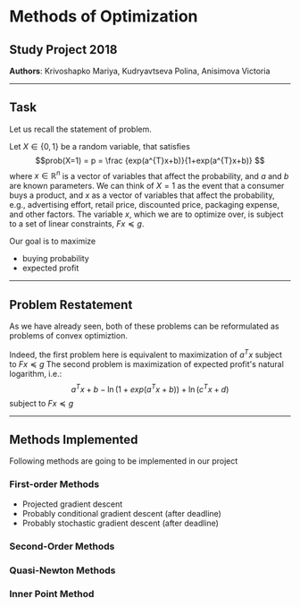 # Methods of Optimization
**Study Project 2018**
------------------------------------------------------
 **Authors**: Krivoshapko Mariya, Kudryavtseva Polina, Anisimova Victoria

----------------------------------------------------------------------
## Task
Let us recall the statement of problem. 

Let $X \in \{0,1\}$ be a random variable, that satisfies $$prob(X=1) = p = \frac {exp(a^{T}x+b)}{1+exp(a^{T}x+b)} $$  where $x \in \mathbb{R}^n$ is a vector of variables that affect the probability, and $a$ and $b$ are known parameters. We can think of $X = 1$ as the event that a consumer buys a product, and $x$ as a vector of variables that affect the probability, e.g., advertising effort, retail price, discounted price, packaging expense, and other factors. 
The variable $x$, which we are to optimize over, is subject to a set of linear constraints, $Fx \preceq g$.

Our goal is to maximize 

* buying probability
* expected profit

-------------------------------------------------------------
## Problem Restatement

As we have already seen, both of these problems can be reformulated as problems of convex optimiztion. 

Indeed, the first problem here is equivalent to maximization of $a^T x$ subject to $Fx \preceq g$
The second problem is  maximization of expected profit's natural logarithm, i.e.: $$a^T x + b − \ln (1 + exp(a^T x + b) ) + \ln(c^T x + d)$$ subject to $Fx \preceq g$

---------------------------------------
## Methods Implemented
Following methods are going to be implemented in our project

### First-order Methods
* Projected gradient descent
* Probably conditional gradient descent (after deadline)
* Probably stochastic gradient descent (after deadline)

### Second-Order Methods

### Quasi-Newton Methods

### Inner Point Method
